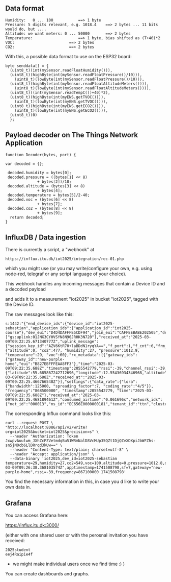 ## Data format

```
Humidity: 	0 ... 100 			==> 1 byte
Pressure: 5 digits relevant, e.g. 1018.4 	==> 2 bytes ... 11 bits would do, but ....
Altitude: we want meters: 0 ... 50000 		==> 2 bytes
Temperature: 					==> 1 byte, bias shifted as (T+40)*2
VOC:	  					==> 2 bytes
CO2:						==> 2 bytes
```

With this, a possible data format to use on the ESP32 board:

```
byte senddata[] = {
  (uint8_t)(int(mySensor.readFloatHumidity())),
  (uint8_t)(highByte(int(mySensor.readFloatPressure()/10))),
    (uint8_t)(lowByte(int(mySensor.readFloatPressure()/10))),
  (uint8_t)(highByte(int(mySensor.readFloatAltitudeMeters()))),
    (uint8_t)(lowByte(int(mySensor.readFloatAltitudeMeters()))),
  (uint8_t)((int(mySensor.readTempC())+40)*2),
  (uint8_t)(highByte(int(myENS.getTVOC()))),
    (uint8_t)(lowByte(int(myENS.getTVOC()))),
  (uint8_t)(highByte(int(myENS.getECO2()))),
    (uint8_t)(lowByte(int(myENS.getECO2()))),
  (uint8_t)(0)
  };
```

## Payload decoder on The Things Network Application

```
function Decoder(bytes, port) {

var decoded = {};
        
 decoded.humidity = bytes[0];
 decoded.pressure = ((bytes[1] << 8)
              + bytes[2])/10;
 decoded.altitude = (bytes[3] << 8)
              + bytes[4];
 decoded.temperature = bytes[5]/2-40;
 decoded.voc = (bytes[6] << 8)
              + bytes[7];
 decoded.co2 = (bytes[8] << 8)
              + bytes[9];
  return decoded;
}

```

## InfluxDB / Data ingestion

There is currently a script, a "webhook" at

```
https://influx.itu.dk/iot2025/integration/rec-01.php
```

which you might use (or you may write/configure your own, e.g. using node-red, telegraf or any script language of your choice).

This webhook handles any incoming messages that contain
a Device ID
and a decoded payload

and adds it to a measurement "iot2025" in bucket "iot2025", tagged with the Device ID.

The raw messages look like this:

```
s:1442:"{"end_device_ids":{"device_id":"iot2025-sebastian","application_ids":{"application_id":"iot2025-course"},"dev_eui":"D4D4DAFFFE5CDF94","join_eui":"CAFFEEBABE202505","dev_addr":"260B9B83"},"correlation_ids":["gs:uplink:01JNX3CYHVSYN8N90JRHK3N720"],"received_at":"2025-03-09T09:22:25.671340777Z","uplink_message":{"session_key_id":"AZV6KtR70+laBDdN1ryqYA==","f_port":1,"f_cnt":6,"frm_payload":"GyeRAACKADwB3Q==","decoded_payload":{"altitude":0, "co2":477, "humidity":27, "pressure":1012.9, "temperature":29, "voc":60},"rx_metadata":[{"gateway_ids":{"gateway_id":"new-purple-home","eui":"B827EBFFFEAA8FF3"},"time":"2025-03-09T09:22:35.688Z","timestamp":2055542779,"rssi":-39,"channel_rssi":-39,"snr":8,"location":{"latitude":55.685867242712696,"longitude":12.55436934346968,"altitude":15,"source":"SOURCE_REGISTRY"},"uplink_token":"Ch0KGwoPbmV3LXB1cnBsZS1ob21lEgi4J+v//qqP8xD7r5TUBxoMCNG7tb4GEMyVyd4BIPjYlr/p03UqDAjbu7W+BhCAmIjIAg==","channel_index":2,"gps_time":"2025-03-09T09:22:35.688Z","received_at":"2025-03-09T09:22:25.466766540Z"}],"settings":{"data_rate":{"lora":{"bandwidth":125000, "spreading_factor":7, "coding_rate":"4/5"}}, "frequency":"868500000", "timestamp":2055542779, "time":"2025-03-09T09:22:35.688Z"},"received_at":"2025-03-09T09:22:25.468189461Z","consumed_airtime":"0.061696s","network_ids":{"net_id":"000013","ns_id":"EC656E0000000181","tenant_id":"ttn","cluster_id":"eu1","cluster_address":"eu1.cloud.thethings.network"}}}";
```

The corresponding Influx command looks like this:

```
curl --request POST \
"http://localhost:8086/api/v2/write?org=iot2025&bucket=iot2025&precision=s" \
  --header "Authorization: Token JxwpvAuulwm_JXhZcPZVetmdqBu51WRmNalD8VcMUp35QZt1DjQZvXDXpiJbWFZhs-sn5jN0cb6LlDRrqd3kUw==" \
  --header "Content-Type: text/plain; charset=utf-8" \
  --header "Accept: application/json" \
  --data-binary 'iot2025,dev_id=iot2025-sebastian temperature=29,humidity=27,co2=549,voc=100,altitude=0,pressure=1012.8,devEUI="D4D4DAFFFE5CDF94",apptime="2025-03-09T09:26:38.368103574Z",apptimestamp=1741508798,sf=7,gateway="new-purple-home",rssi=-39,frequency=867100000 1741508798' 
```

You find the necessary information in this, in case you d like to write your own data in.

## Grafana

You can access Grafana here:

https://influx.itu.dk:3000/

(either with one shared user or with the perosnal invitation you have received:
```
2025student
eej4Raipie4f
```

- we might make individual users once we find time :) )

You can create dashboards and graphs.

